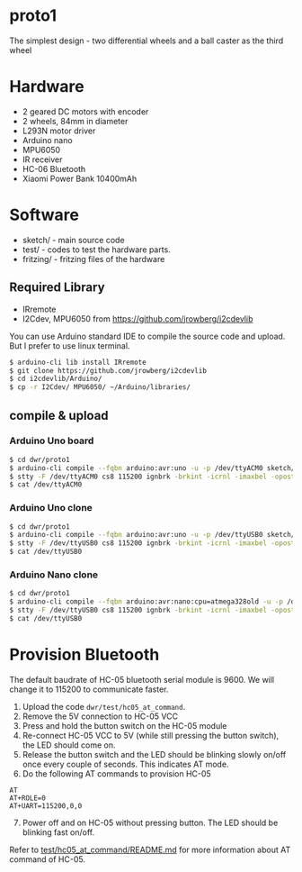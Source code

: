 # proto1

The simplest design - two differential wheels and a ball caster as the third wheel

# Hardware 

* 2 geared DC motors with encoder
* 2 wheels, 84mm in diameter
* L293N motor driver
* Arduino nano
* MPU6050
* IR receiver
* HC-06 Bluetooth
* Xiaomi Power Bank 10400mAh

# Software

* sketch/ - main source code
* test/ - codes to test the hardware parts.
* fritzing/ - fritzing files of the hardware

## Required Library

* IRremote
* I2Cdev, MPU6050 from https://github.com/jrowberg/i2cdevlib

You can use Arduino standard IDE to compile the source code and upload. But I prefer to use linux terminal.

```bash
$ arduino-cli lib install IRremote
$ git clone https://github.com/jrowberg/i2cdevlib
$ cd i2cdevlib/Arduino/
$ cp -r I2Cdev/ MPU6050/ ~/Arduino/libraries/
```
## compile & upload

### Arduino Uno board

```bash
$ cd dwr/proto1
$ arduino-cli compile --fqbn arduino:avr:uno -u -p /dev/ttyACM0 sketch/
$ stty -F /dev/ttyACM0 cs8 115200 ignbrk -brkint -icrnl -imaxbel -opost -onlcr -isig -icanon -iexten -echo -echoe -echok -echoctl -echoke noflsh -ixon -crtscts
$ cat /dev/ttyACM0
```

### Arduino Uno clone

```bash
$ cd dwr/proto1
$ arduino-cli compile --fqbn arduino:avr:uno -u -p /dev/ttyUSB0 sketch/
$ stty -F /dev/ttyUSB0 cs8 115200 ignbrk -brkint -icrnl -imaxbel -opost -onlcr -isig -icanon -iexten -echo -echoe -echok -echoctl -echoke noflsh -ixon -crtscts
$ cat /dev/ttyUSB0
```

### Arduino Nano clone
```bash
$ cd dwr/proto1
$ arduino-cli compile --fqbn arduino:avr:nano:cpu=atmega328old -u -p /dev/ttyUSB0 sketch/
$ stty -F /dev/ttyUSB0 cs8 115200 ignbrk -brkint -icrnl -imaxbel -opost -onlcr -isig -icanon -iexten -echo -echoe -echok -echoctl -echoke noflsh -ixon -crtscts
$ cat /dev/ttyUSB0
```

# Provision Bluetooth

The default baudrate of HC-05 bluetooth serial module is 9600. We will change it to 115200 to communicate faster.

1. Upload the code `dwr/test/hc05_at_command`.
2. Remove the 5V connection to HC-05 VCC
3. Press and hold the button switch on the HC-05 module
4. Re-connect HC-05 VCC to 5V (while still pressing the button switch), the LED should come on.
5. Release the button switch and the LED should be blinking slowly on/off once every couple of seconds. This indicates AT mode. 
6. Do the following AT commands to provision HC-05

```
AT
AT+ROLE=0
AT+UART=115200,0,0
```

7. Power off and on HC-05 without pressing button. The LED should be blinking fast on/off.

Refer to [test/hc05_at_command/README.md](test/hc05_at_command/README.md) for more information about AT command of HC-05.


